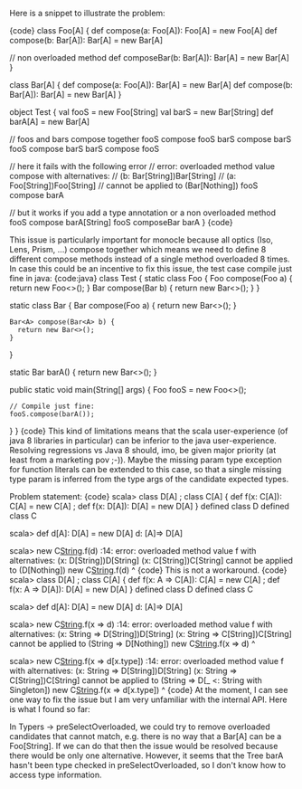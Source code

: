 Here is a snippet to illustrate the problem:

{code}
class Foo[A] {
  def compose(a: Foo[A]): Foo[A] = new Foo[A]
  def compose(b: Bar[A]): Bar[A] = new Bar[A]

  // non overloaded method
  def composeBar(b: Bar[A]): Bar[A] = new Bar[A]
}

class Bar[A] {
  def compose(a: Foo[A]): Bar[A] = new Bar[A]
  def compose(b: Bar[A]): Bar[A] = new Bar[A]
}

object Test {
  val fooS = new Foo[String]
  val barS = new Bar[String]
  def barA[A] = new Bar[A]

  // foos and bars compose together
  fooS compose fooS
  barS compose barS
  fooS compose barS
  barS compose fooS

  // here it fails with the following error
  // error: overloaded method value compose with alternatives:
  // (b: Bar[String])Bar[String] <and>
  // (a: Foo[String])Foo[String]
  // cannot be applied to (Bar[Nothing])
  fooS compose barA
  
  // but it works if you add a type annotation or a non overloaded method
  fooS compose barA[String]
  fooS composeBar barA
}
{code}

This issue is particularly important for monocle because all optics (Iso, Lens, Prism, ...) compose together which means we need to define 8 different compose methods instead of a single method overloaded 8 times.
In case this could be an incentive to fix this issue, the test case compile just fine in java:
{code:java}
class Test {
  static class Foo<A> {
    Foo<A> compose(Foo<A> a) {
       return new Foo<>();
    }
    Bar<A> compose(Bar<A> b) {
      return new Bar<>();
    }
  }

  static class Bar<A> {
    Bar<A> compose(Foo<A> a) {
      return new Bar<>();
    }

    Bar<A> compose(Bar<A> b) {
      return new Bar<>();
    }
  }

  static <A> Bar<A> barA() {
    return new Bar<>();
  }

  public static void main(String[] args) {
    Foo<String> fooS = new Foo<>();

    // Compile just fine:
    fooS.compose(barA());
  }
}
{code}
This kind of limitations means that the scala user-experience (of java 8 libraries in particular) can be inferior to the java user-experience. Resolving regressions vs Java 8 should, imo, be given major priority (at least from a marketing pov ;-)).
Maybe the missing param type exception for function literals can be extended to this case, so that a single missing type param is inferred from the type args of the candidate expected types.

Problem statement:
{code}
scala> class D[A] ; class C[A] { def f(x: C[A]): C[A] = new C[A] ; def f(x: D[A]): D[A] = new D[A] }
defined class D
defined class C

scala> def d[A]: D[A] = new D[A]
d: [A]=> D[A]

scala> new C[String]().f(d)
<console>:14: error: overloaded method value f with alternatives:
  (x: D[String])D[String] <and>
  (x: C[String])C[String]
 cannot be applied to (D[Nothing])
       new C[String]().f(d)
                       ^
{code}
This is not a workaround.
{code}
scala> class D[A] ; class C[A] { def f(x: A => C[A]): C[A] = new C[A] ; def f(x: A => D[A]): D[A] = new D[A] }
defined class D
defined class C

scala> def d[A]: D[A] = new D[A]
d: [A]=> D[A]

scala> new C[String]().f(x => d)
<console>:14: error: overloaded method value f with alternatives:
  (x: String => D[String])D[String] <and>
  (x: String => C[String])C[String]
 cannot be applied to (String => D[Nothing])
       new C[String]().f(x => d)
                       ^

scala> new C[String]().f(x => d[x.type])
<console>:14: error: overloaded method value f with alternatives:
  (x: String => D[String])D[String] <and>
  (x: String => C[String])C[String]
 cannot be applied to (String => D[_ <: String with Singleton])
       new C[String]().f(x => d[x.type])
                       ^
{code}
At the moment, I can see one way to fix the issue but I am very unfamiliar with the internal API. Here is what I found so far:

In Typers -> preSelectOverloaded, we could try to remove overloaded candidates that cannot match, e.g. there is no way that a Bar[A] can be a Foo[String]. If we can do that then the issue would be resolved because there would be only one alternative. However, it seems that the Tree barA hasn't been type checked in preSelectOverloaded, so I don't know how to access type information.
